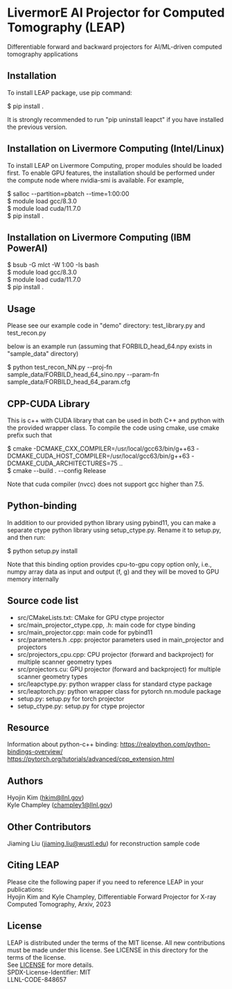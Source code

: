 # LivermorE AI Projector for Computed Tomography (LEAP)
Differentiable forward and backward projectors for AI/ML-driven computed tomography applications  


## Installation
To install LEAP package, use pip command: 

$ pip install .    

It is strongly recommended to run "pip uninstall leapct" if you have installed the previous version.  


## Installation on Livermore Computing (Intel/Linux)

To install LEAP on Livermore Computing, proper modules should be loaded first. To enable GPU features, the installation should be performed under the compute node where nvidia-smi is available. For example,  

$ salloc --partition=pbatch --time=1:00:00  
$ module load gcc/8.3.0  
$ module load cuda/11.7.0   
$ pip install .  


## Installation on Livermore Computing (IBM PowerAI)

$ bsub -G mlct -W 1:00 -Is bash  
$ module load gcc/8.3.0  
$ module load cuda/11.7.0   
$ pip install .  


## Usage
Please see our example code in "demo" directory: test_library.py and test_recon.py   

below is an example run (assuming that FORBILD_head_64.npy exists in "sample_data" directory)  

$ python test_recon_NN.py --proj-fn sample_data/FORBILD_head_64_sino.npy --param-fn sample_data/FORBILD_head_64_param.cfg  



## CPP-CUDA Library

This is c++ with CUDA library that can be used in both C++ and python with the provided wrapper class. To compile the code using cmake, use cmake prefix such that  

$ cmake -DCMAKE_CXX_COMPILER=/usr/local/gcc63/bin/g++63   -DCMAKE_CUDA_HOST_COMPILER=/usr/local/gcc63/bin/g++63   -DCMAKE_CUDA_ARCHITECTURES=75 ..  
$ cmake --build . --config Release  

Note that cuda compiler (nvcc) does not support gcc higher than 7.5.   


## Python-binding
In addition to our provided python library using pybind11, you can make a separate ctype python library using setup_ctype.py. Rename it to setup.py, and then run:  

$ python setup.py install  

Note that this binding option provides cpu-to-gpu copy option only, i.e., numpy array data as input and output (f, g) and they will be moved to GPU memory internally  


## Source code list
* src/CMakeLists.txt: CMake for GPU ctype projector  
* src/main_projector_ctype.cpp, .h: main code for ctype binding   
* src/main_projector.cpp: main code for pybind11  
* src/parameters.h .cpp: projector parameters used in main_projector and projectors  
* src/projectors_cpu.cpp: CPU projector (forward and backproject) for multiple scanner geometry types   
* src/projectors.cu: GPU projector (forward and backproject) for multiple scanner geometry types  
* src/leapctype.py: python wrapper class for standard ctype package  
* src/leaptorch.py: python wrapper class for pytorch nn.module package  
* setup.py: setup.py for torch projector  
* setup_ctype.py: setup.py for ctype projector  


## Resource
Information about python-c++ binding: https://realpython.com/python-bindings-overview/  
https://pytorch.org/tutorials/advanced/cpp_extension.html  


## Authors
Hyojin Kim (hkim@llnl.gov)  
Kyle Champley (champley1@llnl.gov)  


## Other Contributors
Jiaming Liu (jiaming.liu@wustl.edu) for reconstruction sample code  


## Citing LEAP

Please cite the following paper if you need to reference LEAP in your publications:  
Hyojin Kim and Kyle Champley, Differentiable Forward Projector for X-ray Computed Tomography, Arxiv, 2023


## License
LEAP is distributed under the terms of the MIT license. All new contributions must be made under this license. See LICENSE in this directory for the terms of the license.  
See [LICENSE](LICENSE) for more details.  
SPDX-License-Identifier: MIT  
LLNL-CODE-848657  

